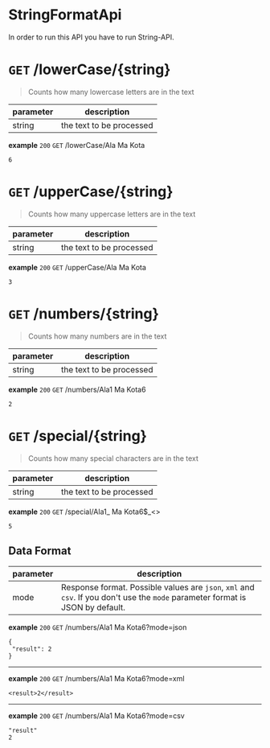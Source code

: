 
# StringFormatApi
In order to run this API you have to run String-API. 

# `GET` /lowerCase/{string}
>Counts how many lowercase letters are in the text
 
| parameter | description |
|--|--|
| string | the text to be processed |

**example** `200`
 `GET` /lowerCase/Ala Ma Kota

    6
# `GET` /upperCase/{string}
>Counts how many uppercase letters are in the text
 
| parameter | description |
|--|--|
| string | the text to be processed |

**example** `200`
 `GET` /upperCase/Ala Ma Kota

    3
# `GET` /numbers/{string}
>Counts how many numbers are in the text
> 
| parameter | description |
|--|--|
| string | the text to be processed |

**example** `200`
 `GET` /numbers/Ala1 Ma Kota6

    2
# `GET` /special/{string}
>Counts how many special characters are in the text
>
| parameter | description |
|--|--|
| string | the text to be processed |

**example** `200`
 `GET` /special/Ala1_ Ma Kota6$_<>
 
    5
    
 

## Data Format

| parameter | description |
|--|--|
| mode| Response format. Possible values are `json`, `xml` and `csv`. If you don't use the `mode` parameter format is JSON by default.|

**example** `200`
 `GET` /numbers/Ala1 Ma Kota6?mode=json
 
    {
	 "result": 2
    }
    
   ---
**example** `200`
 `GET` /numbers/Ala1 Ma Kota6?mode=xml
 
    <result>2</result>

   ---
**example** `200`
 `GET` /numbers/Ala1 Ma Kota6?mode=csv
 
    "result"
	2
